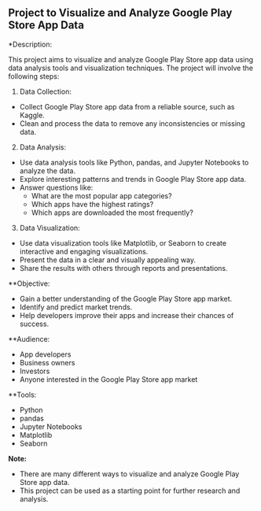 ## Project to Visualize and Analyze Google Play Store App Data

*Description:

This project aims to visualize and analyze Google Play Store app data using data analysis tools and visualization techniques. The project will involve the following steps:

1. Data Collection:
* Collect Google Play Store app data from a reliable source, such as Kaggle.
* Clean and process the data to remove any inconsistencies or missing data.

2. Data Analysis:
* Use data analysis tools like Python, pandas, and Jupyter Notebooks to analyze the data.
* Explore interesting patterns and trends in Google Play Store app data.
* Answer questions like:
    * What are the most popular app categories?
    * Which apps have the highest ratings?
    * Which apps are downloaded the most frequently?

3. Data Visualization:
* Use data visualization tools like Matplotlib, or Seaborn to create interactive and engaging visualizations.
* Present the data in a clear and visually appealing way.
* Share the results with others through reports and presentations.

**Objective:
* Gain a better understanding of the Google Play Store app market.
* Identify and predict market trends.
* Help developers improve their apps and increase their chances of success.

**Audience:
* App developers
* Business owners
* Investors
* Anyone interested in the Google Play Store app market

**Tools:
* Python
* pandas
* Jupyter Notebooks
* Matplotlib
* Seaborn

**Note:**
* There are many different ways to visualize and analyze Google Play Store app data.
* This project can be used as a starting point for further research and analysis.
